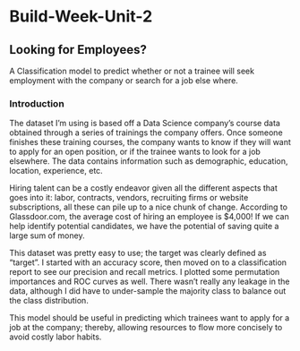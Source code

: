 # Build-Week-Unit-2

## Looking for Employees?
A Classification model to predict whether or not a trainee will seek employment with the company or search for a job else where.

### Introduction
The dataset I’m using is based off a Data Science company’s course data obtained through a series of trainings the company offers. Once someone finishes these training courses, the company wants to know if they will want to apply for an open position, or if the trainee wants to look for a job elsewhere. The data contains information such as demographic, education, location, experience, etc.

Hiring talent can be a costly endeavor given all the different aspects that goes into it: labor, contracts, vendors, recruiting firms or website subscriptions, all these can pile up to a nice chunk of change. According to Glassdoor.com, the average cost of hiring an employee is $4,000! If we can help identify potential candidates, we have the potential of saving quite a large sum of money.

This dataset was pretty easy to use; the target was clearly defined as “target”. I started with an accuracy score, then moved on to a classification report to see our precision and recall metrics. I plotted some permutation importances and ROC curves as well. There wasn’t really any leakage in the data, although I did have to under-sample the majority class to balance out the class distribution.

This model should be useful in predicting which trainees want to apply for a job at the company; thereby, allowing resources to flow more concisely to avoid costly labor habits.
